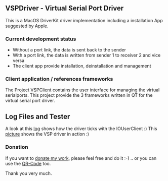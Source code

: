 ## VSPDriver - Virtual Serial Port Driver

This is a MacOS DriverKit driver implementation including
a installation App suggested by Apple.
 
### Current development status

- Without a port link, the data is sent back to the sender
- With a port link, the data is written from sender 1 to receiver 2 and vice versa
- The client app provide installation, deinstallation and management

### Client application / references frameworks
The Project [VSPClient](https://github.com/britus/VSPClient) contains the user interface for managing the virtual serialports. This project provide the
3 frameworks written in QT for the virtual serial port driver.

## Log Files and Tester

A look at this [log](https://github.com/britus/VSPDriver/blob/master/VSPDriver-Full.log) shows how the driver ticks with the IOUserClient :)
This [picture](https://github.com/britus/VSPDriver/blob/master/VSPDriver-Tester.jpg) shows the VSP driver in action :)

### Donation

If you want to [donate my work](https://www.paypal.com/donate/?hosted_button_id=4QZT5YLGGW7S4), please feel free and do it :-)
.. or you can use the [QR-Code](https://github.com/britus/VSPDriver/blob/master/VSPDriver-Donate_Please.png) too.

Thank you very much.
